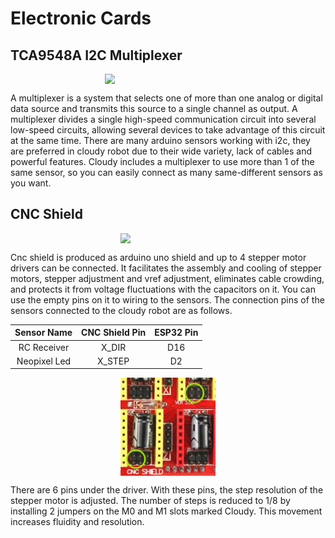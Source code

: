 # Electronic Cards
## TCA9548A I2C Multiplexer 

<img style="width:40%; margin-left:auto; margin-right:auto; display:block" src="https://raw.githubusercontent.com/robolaunch/cloudy/docs/docs/images/multiplexer.jpg">

A multiplexer is a system that selects one of more than one analog or digital data source and transmits this source to a single channel as output. A multiplexer divides a single high-speed communication circuit into several low-speed circuits, allowing several devices to take advantage of this circuit at the same time. There are many arduino sensors working with i2c, they are preferred in cloudy robot due to their wide variety, lack of cables and powerful features. Cloudy includes a multiplexer to use more than 1 of the same sensor, so you can easily connect as many same-different sensors as you want.  
## CNC Shield

<img style="width:30%; margin-left:auto; margin-right:auto; display:block" src="https://raw.githubusercontent.com/robolaunch/cloudy/docs/docs/images/cnc_shield.jpg"/>

Cnc shield is produced as arduino uno shield and up to 4 stepper motor drivers can be connected. It facilitates the assembly and cooling of stepper motors, stepper adjustment and vref adjustment, eliminates 
cable crowding, and protects it from voltage fluctuations with the capacitors on it. You can use the empty pins on it to wiring to the sensors. The connection pins of the sensors connected to the cloudy robot are as follows.

| Sensor Name 	| CNC Shield Pin 	| ESP32 Pin 	| 
|         :---:	|:---:	    |:---:  |
| RC Receiver 	| X_DIR 	| D16 	|  
| Neopixel Led 	| X_STEP 	| D2 	| 

<img style="width:30%; margin-left:auto; margin-right:auto; display:block" src="https://raw.githubusercontent.com/robolaunch/cloudy/docs/docs/images/cnc_shield_jumper.png"/>

There are 6 pins under the driver. With these pins, the step resolution of the stepper motor is adjusted. The number of steps is reduced to 1/8 by installing 2 jumpers on the M0 and M1 slots marked Cloudy. This movement increases fluidity and resolution.

